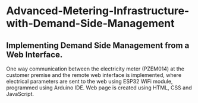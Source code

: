 # Advanced-Metering-Infrastructure-with-Demand-Side-Management
## Implementing Demand Side Management from a Web Interface.
One way communication between the electricity meter (PZEM014) at the customer premise and the remote web interface is implemented, where electrical parameters are sent to the web using ESP32 WiFi module, programmed using Arduino IDE. Web page is created using HTML, CSS and JavaScript.
